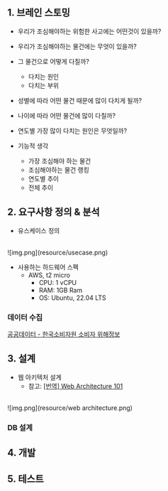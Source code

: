 ## 1. 브레인 스토밍
- 우리가 조심해야하는 위험한 사고에는 어떤것이 있을까?
- 우리가 조심해야하는 물건에는 무엇이 있을까?
- 그 물건으로 어떻게 다칠까?
  - 다치는 원인
  - 다치는 부위
- 성별에 따라 어떤 물건 때문에 많이 다치게 될까?
- 나이에 따라 어떤 물건에 많이 다칠까?
- 연도별 가장 많이 다치는 원인은 무엇일까?

- 기능적 생각
    - 가장 조심해야 하는 물건
    - 조심해야하는 물건 랭킹
    - 연도별 추이
    - 전체 추이

## 2. 요구사항 정의 & 분석
- 유스케이스 정의
<br>
![img.png](resource/usecase.png)

- 사용하는 하드웨어 스펙
  - AWS, t2 micro 
    - CPU: 1 vCPU 
    - RAM: 1GB Ram
    - OS: Ubuntu, 22.04 LTS
### 데이터 수집
[공공데이터 - 한국소비자원 소비자 위해정보](https://www.data.go.kr/data/3040719/fileData.do?recommendDataYn=Y)

## 3. 설계
- 웹 아키텍처 설계
  - 참고: [[번역] Web Architecture 101](https://scvgoe.github.io/2018-12-25-%EB%B2%88%EC%97%AD-Web-Architecture-101/)
<br>
![img.png](resource/web architecture.png)

### DB 설계

## 4. 개발

## 5. 테스트

